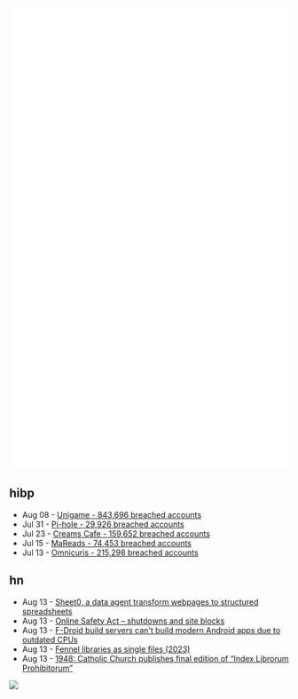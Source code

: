 ![Metrics](https://raw.githubusercontent.com/phixion/phixion/master/metrics.svg)

## hibp

<!--
for https://github.com/phixion/phixion/blob/main/.github/workflows/feeds.yml
-->
<!--START_SECTION:haveibeenpwnd-->
- Aug 08 - [Unigame - 843,696 breached accounts](https://haveibeenpwned.com/Breach/Unigame)
- Jul 31 - [Pi-hole - 29,926 breached accounts](https://haveibeenpwned.com/Breach/ThePi-Hole)
- Jul 23 - [Creams Cafe - 159,652 breached accounts](https://haveibeenpwned.com/Breach/CreamsCafe)
- Jul 15 - [MaReads - 74,453 breached accounts](https://haveibeenpwned.com/Breach/MaReads)
- Jul 13 - [Omnicuris - 215,298 breached accounts](https://haveibeenpwned.com/Breach/Omnicuris)
<!--END_SECTION:haveibeenpwnd-->

## hn

<!--
for https://github.com/phixion/phixion/blob/main/.github/workflows/feeds.yml
-->
<!--START_SECTION:hn-->
- Aug 13 - [Sheet0, a data agent transform webpages to structured spreadsheets](https://www.sheet0.com/)
- Aug 13 - [Online Safety Act – shutdowns and site blocks](https://www.blocked.org.uk/osa-blocks)
- Aug 13 - [F-Droid build servers can't build modern Android apps due to outdated CPUs](https://news.ycombinator.com/item?id=44884709)
- Aug 13 - [Fennel libraries as single files (2023)](https://andreyor.st/posts/2023-08-27-fennel-libraries-as-single-files/)
- Aug 13 - [1948: Catholic Church publishes final edition of “Index Librorum Prohibitorum”](https://historyofinformation.com/detail.php?entryid=856)
<!--END_SECTION:hn-->

<!--
for https://yhype.me
-->
![](https://hit.yhype.me/github/profile?user_id=13013670)
